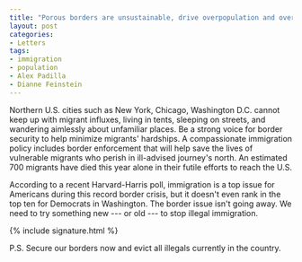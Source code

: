 ```yaml
---
title: "Porous borders are unsustainable, drive overpopulation and overcrowding"
layout: post
categories:
- Letters
tags:
- immigration
- population
- Alex Padilla
- Dianne Feinstein
---
```


Northern U.S. cities such as New York, Chicago, Washington D.C. cannot keep up with migrant influxes, living in tents, sleeping on streets, and wandering aimlessly about unfamiliar places. Be a strong voice for border security to help minimize migrants' hardships. A compassionate immigration policy includes border enforcement that will help save the lives of vulnerable migrants who perish in ill-advised journey's north. An estimated 700 migrants have died this year alone in their futile efforts to reach the U.S.

According to a recent Harvard-Harris poll, immigration is a top issue for Americans during this record border crisis, but it doesn't even rank in the top ten for Democrats in Washington. The border issue isn't going away. We need to try something new --- or old --- to stop illegal immigration.

{% include signature.html %}

P.S. Secure our borders now and evict all illegals currently in the country.